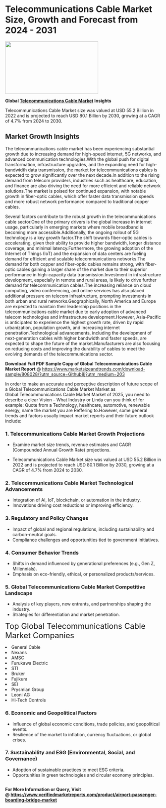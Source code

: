 <H1>Telecommunications Cable Market Size, Growth and Forecast from 2024 - 2031</H1><img class="aligncenter size-medium wp-image-584254" src="https://thirdeyenews.in/wp-content/uploads/2024/09/Global-Market-Research-300x168.jpeg" alt="" width="300" height="168" /><p><strong>Global&nbsp;<a href="https://www.marketsizeandtrends.com/download-sample/808028/?utm_source=Github8j?utm_medium=203">Telecommunications Cable Market</a> Insights</strong></p><p>Telecommunications Cable Market size was valued at USD 55.2 Billion in 2022 and is projected to reach USD 80.1 Billion by 2030, growing at a CAGR of 4.7% from 2024 to 2030.</p><p><h2>Market Growth Insights</h2> <p>The telecommunications cable market has been experiencing substantial growth due to increasing demand for high-speed internet, 5G networks, and advanced communication technologies.With the global push for digital transformation, infrastructure upgrades, and the expanding need for high-bandwidth data transmission, the market for telecommunications cables is expected to grow significantly over the next decade.In addition to the rising demand from telecom providers, industries such as healthcare, education, and finance are also driving the need for more efficient and reliable network solutions.The market is poised for continued expansion, with notable growth in fiber-optic cables, which offer faster data transmission speeds and more robust network performance compared to traditional copper cables.</p> <p>Several factors contribute to the robust growth in the telecommunications cable sector.One of the primary drivers is the global increase in internet usage, particularly in emerging markets where mobile broadband is becoming more accessible.Additionally, the ongoing rollout of 5G technology is a key growth factor.The shift towards fiber-optic cables is accelerating, given their ability to provide higher bandwidth, longer distance coverage, and minimal latency.Furthermore, the growing adoption of the Internet of Things (IoT) and the expansion of data centers are fueling demand for efficient and scalable telecommunications networks.The demand for both copper and fiber-optic cables remains strong, with fiber-optic cables gaining a larger share of the market due to their superior performance in high-capacity data transmission.Investment in infrastructure development, especially in remote and rural areas, is likely to drive further demand for telecommunication cables.The increasing reliance on cloud computing, video conferencing, and online services has also placed additional pressure on telecom infrastructure, prompting investments in both urban and rural networks.Geographically, North America and Europe are expected to maintain their leadership positions in the telecommunications cable market due to early adoption of advanced telecom technologies and infrastructure development.However, Asia-Pacific is anticipated to experience the highest growth rate, driven by rapid urbanization, population growth, and increasing internet penetration.Technological advancements, including the development of next-generation cables with higher bandwidth and faster speeds, are expected to shape the future of the market.Manufacturers are also focusing on reducing costs and improving the durability of cables to meet the evolving demands of the telecommunications sector.</p> <p><span class=""><strong>Download Full PDF Sample Copy of Global Telecommunications Cable Market Report</strong> @ <a href="https://www.marketsizeandtrends.com/download-sample/808028/?utm_source=Github8j?utm_medium=203" target="_blank">https://www.marketsizeandtrends.com/download-sample/808028/?utm_source=Github8j?utm_medium=203</a></span></p><p>In order to make an accurate and perceptive description of future scope of a Global&nbsp;Telecommunications Cable Market Market as Global&nbsp;Telecommunications Cable Market Market of 2025, you need to describe a clear Vision &ndash; What Industry or Linda can you think of for example: Quote from a Technology, healthcare, automotive, renewable energy, name the market you are Reffering to.However, some general trends and factors usually impact market reports and their future outlook include:</p><h3>1.&nbsp;<strong>Telecommunications Cable Market Growth Projections</strong></h3><ul><li>Examine market size trends, revenue estimates and CAGR (Compounded Annual Growth Rate) projections.</li><li><p>Telecommunications Cable Market size was valued at USD 55.2 Billion in 2022 and is projected to reach USD 80.1 Billion by 2030, growing at a CAGR of 4.7% from 2024 to 2030.</p></li></ul><h3>2.&nbsp;<strong>Telecommunications Cable Market Technological Advancements</strong></h3><ul><li>Integration of AI, IoT, blockchain, or automation in the industry.</li><li>Innovations driving cost reductions or improving efficiency.</li></ul><h3>3.&nbsp;<strong>Regulatory and Policy Changes</strong></h3><ul><li>Impact of global and regional regulations, including sustainability and carbon-neutral goals.</li><li>Compliance challenges and opportunities tied to government initiatives.</li></ul><h3>4.&nbsp;<strong>Consumer Behavior Trends</strong></h3><ul><li>Shifts in demand influenced by generational preferences (e.g., Gen Z, Millennials).</li><li>Emphasis on eco-friendly, ethical, or personalized products/services.</li></ul><h3>5.&nbsp;<strong>Global Telecommunications Cable Market Competitive Landscape</strong></h3><ul><li>Analysis of key players, new entrants, and partnerships shaping the industry.</li><li>Strategies for differentiation and market penetration.</li></ul><p data-pm-slice="1 1 []"><span style="color: inherit; font-family: inherit; font-size: 25px;">Top Global Telecommunications Cable Market Companies</span></p><div class="" data-test-id=""><p><li>General Cable</li><li> Nexans</li><li> AMSC</li><li> Furukawa Electric</li><li> STI</li><li> Bruker</li><li> Fujikura</li><li> SEI</li><li> Prysmian Group</li><li> Leoni AG</li><li> Hi-Tech Controls</li></p></div><h3>6.&nbsp;<strong>Economic and Geopolitical Factors</strong></h3><ul><li>Influence of global economic conditions, trade policies, and geopolitical events.</li><li>Resilience of the market to inflation, currency fluctuations, or global crises.</li></ul><h3>7.&nbsp;<strong>Sustainability and ESG (Environmental, Social, and Governance)</strong></h3><ul><li>Adoption of sustainable practices to meet ESG criteria.</li><li>Opportunities in green technologies and circular economy principles.</li></ul><h2><strong style="font-size: 14px;">For More Information or Query, Visit @&nbsp;</strong><a style="background-color: #ffffff; font-size: 14px;" href="https://www.marketsizeandtrends.com/report/telecommunications-cable-market/" target="_blank">https://www.verifiedmarketreports.com/product/airport-passenger-boarding-bridge-market</a></h2>